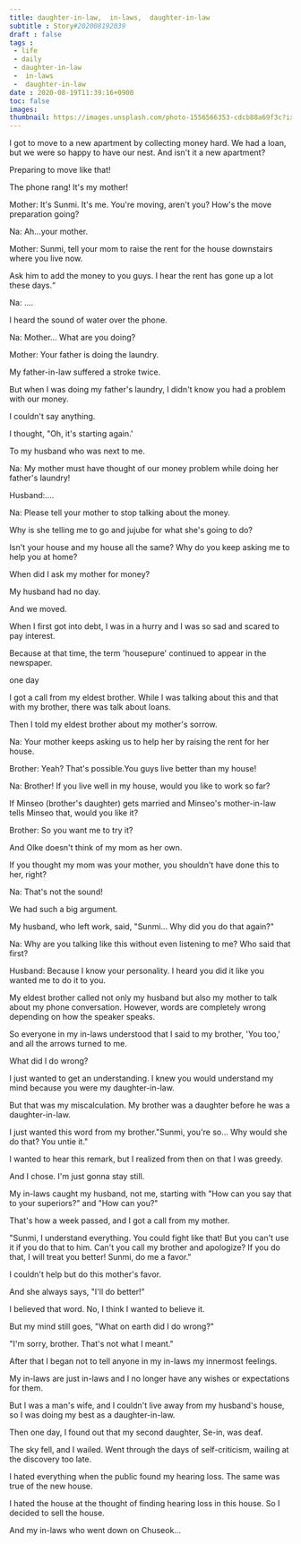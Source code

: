 ```yaml
---
title: daughter-in-law,  in-laws,  daughter-in-law
subtitle : Story#202008192039
draft : false
tags :
 - life
 - daily
 - daughter-in-law
 -  in-laws
 -  daughter-in-law
date : 2020-08-19T11:39:16+0900
toc: false
images: 
thumbnail: https://images.unsplash.com/photo-1556566353-cdcb88a69f3c?ixlib=rb-1.2.1&q=80&fm=jpg&crop=entropy&cs=tinysrgb&w=1080&fit=max&ixid=eyJhcHBfaWQiOjE1NTU0OX0
---
```


I got to move to a new apartment by collecting money hard. We had a loan, but we were so happy to have our nest. And isn't it a new apartment?  

Preparing to move like that!  

The phone rang! It's my mother!  

Mother: It's Sunmi. It's me. You're moving, aren't you? How's the move preparation going?  

Na: Ah...your mother.  

Mother: Sunmi, tell your mom to raise the rent for the house downstairs where you live now.  

Ask him to add the money to you guys. I hear the rent has gone up a lot these days.“  

Na: ....  

I heard the sound of water over the phone.  

Na: Mother... What are you doing?  

Mother: Your father is doing the laundry.  

My father-in-law suffered a stroke twice.  

But when I was doing my father's laundry, I didn't know you had a problem with our money.  

I couldn't say anything.  

I thought, "Oh, it's starting again.'  

To my husband who was next to me.  

Na: My mother must have thought of our money problem while doing her father's laundry!  

Husband:....  

Na: Please tell your mother to stop talking about the money.  

Why is she telling me to go and jujube for what she's going to do?  

Isn't your house and my house all the same? Why do you keep asking me to help you at home?  

When did I ask my mother for money?  

My husband had no day.  

And we moved.  

When I first got into debt, I was in a hurry and I was so sad and scared to pay interest.  

Because at that time, the term 'housepure' continued to appear in the newspaper.  

one day  

I got a call from my eldest brother. While I was talking about this and that with my brother, there was talk about loans.  

Then I told my eldest brother about my mother's sorrow.  

Na: Your mother keeps asking us to help her by raising the rent for her house.  

Brother: Yeah? That's possible.You guys live better than my house!  

Na: Brother! If you live well in my house, would you like to work so far?  

If Minseo (brother's daughter) gets married and Minseo's mother-in-law tells Minseo that, would you like it?  

Brother: So you want me to try it?  

And Olke doesn't think of my mom as her own.  

If you thought my mom was your mother, you shouldn't have done this to her, right?  

Na: That's not the sound!  

We had such a big argument.  

My husband, who left work, said, "Sunmi... Why did you do that again?"  

Na: Why are you talking like this without even listening to me? Who said that first?  

Husband: Because I know your personality. I heard you did it like you wanted me to do it to you.  

My eldest brother called not only my husband but also my mother to talk about my phone conversation. However, words are completely wrong depending on how the speaker speaks.  

So everyone in my in-laws understood that I said to my brother, 'You too,' and all the arrows turned to me.  

What did I do wrong?  

I just wanted to get an understanding. I knew you would understand my mind because you were my daughter-in-law.  

But that was my miscalculation. My brother was a daughter before he was a daughter-in-law.  

I just wanted this word from my brother."Sunmi, you're so... Why would she do that? You untie it."  

I wanted to hear this remark, but I realized from then on that I was greedy.  

And I chose. I'm just gonna stay still.  

My in-laws caught my husband, not me, starting with "How can you say that to your superiors?" and "How can you?"  

That's how a week passed, and I got a call from my mother.  

"Sunmi, I understand everything. You could fight like that! But you can't use it if you do that to him. Can't you call my brother and apologize? If you do that, I will treat you better! Sunmi, do me a favor."  

I couldn't help but do this mother's favor.  

And she always says, "I'll do better!"  

I believed that word. No, I think I wanted to believe it.  

But my mind still goes, "What on earth did I do wrong?"  

"I'm sorry, brother. That's not what I meant."  

After that I began not to tell anyone in my in-laws my innermost feelings.  

My in-laws are just in-laws and I no longer have any wishes or expectations for them.  

But I was a man's wife, and I couldn't live away from my husband's house, so I was doing my best as a daughter-in-law.  

Then one day, I found out that my second daughter, Se-in, was deaf.  

The sky fell, and I wailed. Went through the days of self-criticism, wailing at the discovery too late.  

I hated everything when the public found my hearing loss. The same was true of the new house.  

I hated the house at the thought of finding hearing loss in this house. So I decided to sell the house.  

And my in-laws who went down on Chuseok...  

